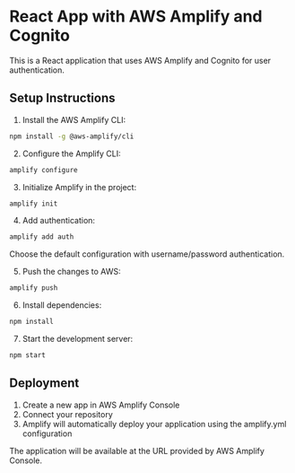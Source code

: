 # React App with AWS Amplify and Cognito

This is a React application that uses AWS Amplify and Cognito for user authentication.

## Setup Instructions

1. Install the AWS Amplify CLI:
```bash
npm install -g @aws-amplify/cli
```

2. Configure the Amplify CLI:
```bash
amplify configure
```

3. Initialize Amplify in the project:
```bash
amplify init
```

4. Add authentication:
```bash
amplify add auth
```
Choose the default configuration with username/password authentication.

5. Push the changes to AWS:
```bash
amplify push
```

6. Install dependencies:
```bash
npm install
```

7. Start the development server:
```bash
npm start
```

## Deployment

1. Create a new app in AWS Amplify Console
2. Connect your repository
3. Amplify will automatically deploy your application using the amplify.yml configuration

The application will be available at the URL provided by AWS Amplify Console.